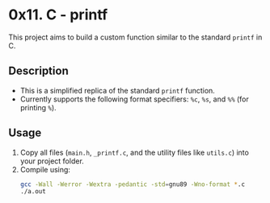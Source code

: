 # 0x11. C - printf

This project aims to build a custom function similar to the standard `printf` in C.

## Description
- This is a simplified replica of the standard `printf` function.  
- Currently supports the following format specifiers: `%c`, `%s`, and `%%` (for printing `%`).

## Usage
1. Copy all files (`main.h`, `_printf.c`, and the utility files like `utils.c`) into your project folder.
2. Compile using:
   ```bash
   gcc -Wall -Werror -Wextra -pedantic -std=gnu89 -Wno-format *.c
   ./a.out
